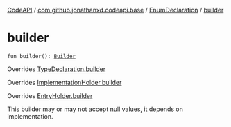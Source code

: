[CodeAPI](../../index.md) / [com.github.jonathanxd.codeapi.base](../index.md) / [EnumDeclaration](index.md) / [builder](.)

# builder

`fun builder(): `[`Builder`](-builder/index.md)

Overrides [TypeDeclaration.builder](../-type-declaration/builder.md)

Overrides [ImplementationHolder.builder](../-implementation-holder/builder.md)

Overrides [EntryHolder.builder](../-entry-holder/builder.md)

This builder may or may not accept null values, it depends on implementation.

